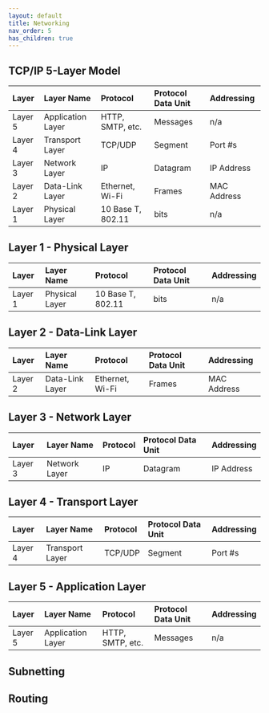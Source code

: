 ```yaml
---
layout: default
title: Networking
nav_order: 5
has_children: true
---
```

## TCP/IP 5-Layer Model

| Layer | Layer Name | Protocol | Protocol Data Unit | Addressing |
| :---- | :--------- | :------- | :----------------- | :--------- |
| Layer 5 | Application Layer | HTTP, SMTP, etc. | Messages | n/a |
| Layer 4 | Transport Layer | TCP/UDP | Segment | Port #s |
| Layer 3 | Network Layer | IP | Datagram | IP Address |
| Layer 2 | Data-Link Layer | Ethernet, Wi-Fi | Frames | MAC Address |
| Layer 1 | Physical Layer | 10 Base T, 802.11 | bits | n/a |


## Layer 1 - Physical Layer

| Layer | Layer Name | Protocol | Protocol Data Unit | Addressing |
| :---- | :--------- | :------- | :----------------- | :--------- |
| Layer 1 | Physical Layer | 10 Base T, 802.11 | bits | n/a |

## Layer 2 - Data-Link Layer

| Layer | Layer Name | Protocol | Protocol Data Unit | Addressing |
| :---- | :--------- | :------- | :----------------- | :--------- |
| Layer 2 | Data-Link Layer | Ethernet, Wi-Fi | Frames | MAC Address |

## Layer 3 - Network Layer

| Layer | Layer Name | Protocol | Protocol Data Unit | Addressing |
| :---- | :--------- | :------- | :----------------- | :--------- |
| Layer 3 | Network Layer | IP | Datagram | IP Address |

## Layer 4 - Transport Layer

| Layer | Layer Name | Protocol | Protocol Data Unit | Addressing |
| :---- | :--------- | :------- | :----------------- | :--------- |
| Layer 4 | Transport Layer | TCP/UDP | Segment | Port #s |

## Layer 5 - Application Layer

| Layer | Layer Name | Protocol | Protocol Data Unit | Addressing |
| :---- | :--------- | :------- | :----------------- | :--------- |
| Layer 5 | Application Layer | HTTP, SMTP, etc. | Messages | n/a |

## Subnetting
## Routing